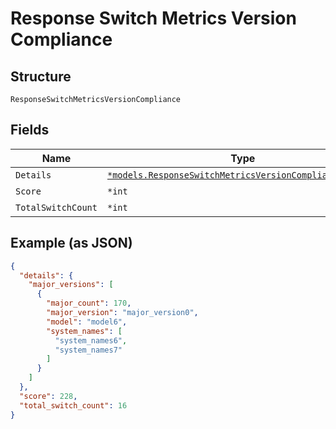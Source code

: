 
# Response Switch Metrics Version Compliance

## Structure

`ResponseSwitchMetricsVersionCompliance`

## Fields

| Name | Type | Tags | Description |
|  --- | --- | --- | --- |
| `Details` | [`*models.ResponseSwitchMetricsVersionComplianceDetails`](../../doc/models/response-switch-metrics-version-compliance-details.md) | Optional | - |
| `Score` | `*int` | Optional | - |
| `TotalSwitchCount` | `*int` | Optional | - |

## Example (as JSON)

```json
{
  "details": {
    "major_versions": [
      {
        "major_count": 170,
        "major_version": "major_version0",
        "model": "model6",
        "system_names": [
          "system_names6",
          "system_names7"
        ]
      }
    ]
  },
  "score": 228,
  "total_switch_count": 16
}
```

